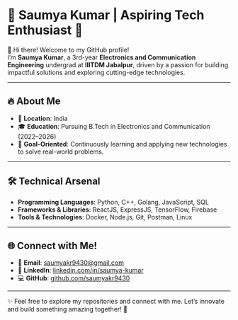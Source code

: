 # 🌟 Saumya Kumar | Aspiring Tech Enthusiast 🌟

👋 Hi there! Welcome to my GitHub profile!  
I’m **Saumya Kumar**, a 3rd-year **Electronics and Communication Engineering** undergrad at **IIITDM Jabalpur**, driven by a passion for building impactful solutions and exploring cutting-edge technologies.

---

## 🔥 About Me
- 📍 **Location**: India  
- 🎓 **Education**: Pursuing B.Tech in Electronics and Communication (2022–2026)  
- 🎯 **Goal-Oriented**: Continuously learning and applying new technologies to solve real-world problems.  

---

## 🛠️ Technical Arsenal
- **Programming Languages**: Python, C++, Golang, JavaScript, SQL  
- **Frameworks & Libraries**: ReactJS, ExpressJS, TensorFlow, Firebase  
- **Tools & Technologies**: Docker, Node.js, Git, Postman, Linux  

---

## 🌐 Connect with Me!
- 📧 **Email**: [saumyakr9430@gmail.com](mailto:saumyakr9430@gmail.com)  
- 💼 **LinkedIn**: [linkedin.com/in/saumya-kumar](https://www.linkedin.com/in/saumya-kumar-434717214/)  
- 💻 **GitHub**: [github.com/saumyakr9430](https://github.com/saumyakr9430)  

---

✨ Feel free to explore my repositories and connect with me. Let’s innovate and build something amazing together! 🚀
